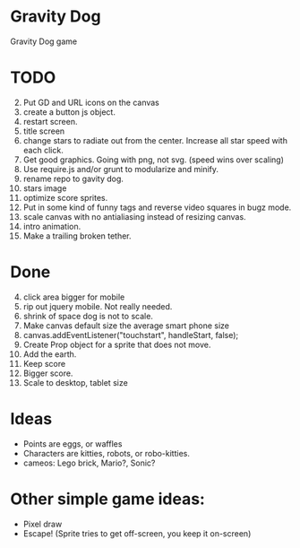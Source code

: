 Gravity Dog
===========

Gravity Dog game

# TODO
2. Put GD and URL icons on the canvas
6. create a button js object.
1. restart screen.
1. title screen
1. change stars to radiate out from the center.  Increase all star speed with each click.
1. Get good graphics. Going with png, not svg. (speed wins over scaling)
2. Use require.js and/or grunt to modularize and minify.
1. rename repo to gavity dog.
2. stars image
1. optimize score sprites.
2. Put in some kind of funny <HTML> tags and reverse video squares in bugz mode.
5. scale canvas with no antialiasing instead of resizing canvas.
1. intro animation.
1. Make a trailing broken tether.

# Done
4. click area bigger for mobile
7. rip out jquery mobile.  Not really needed.
1. shrink of space dog is not to scale.
1. Make canvas default size the average smart phone size
1. canvas.addEventListener("touchstart", handleStart, false);
1. Create Prop object for a sprite that does not move.
6. Add the earth.
1. Keep score
1. Bigger score.
1. Scale to desktop, tablet size

# Ideas
* Points are eggs, or waffles
* Characters are kitties, robots, or robo-kitties.
* cameos: Lego brick, Mario?, Sonic?

# Other simple game ideas:
* Pixel draw
* Escape!  (Sprite tries to get off-screen, you keep it on-screen)
